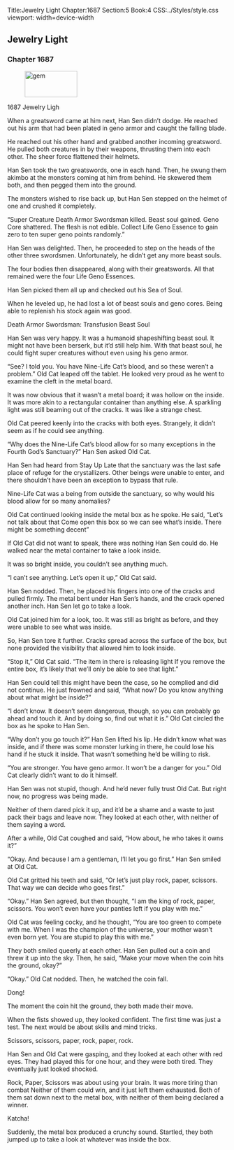 Title:Jewelry Light 
Chapter:1687 
Section:5 
Book:4 
CSS:../Styles/style.css 
viewport: width=device-width
  
## Jewelry Light
### Chapter 1687
  
<figure>
	<img src="../Images/gem.gif" alt="gem" id="gem" width="120" height="60" />
</figure>
  

  
1687 Jewelry Ligh

When a greatsword came at him next, Han Sen didn’t dodge. He reached out his arm that had been plated in geno armor and caught the falling blade.

He reached out his other hand and grabbed another incoming greatsword. He pulled both creatures in by their weapons, thrusting them into each other. The sheer force flattened their helmets.

Han Sen took the two greatswords, one in each hand. Then, he swung them akimbo at the monsters coming at him from behind. He skewered them both, and then pegged them into the ground.

The monsters wished to rise back up, but Han Sen stepped on the helmet of one and crushed it completely.

“Super Creature Death Armor Swordsman killed. Beast soul gained. Geno Core shattered. The flesh is not edible. Collect Life Geno Essence to gain zero to ten super geno points randomly.”

Han Sen was delighted. Then, he proceeded to step on the heads of the other three swordsmen. Unfortunately, he didn’t get any more beast souls.

The four bodies then disappeared, along with their greatswords. All that remained were the four Life Geno Essences.

Han Sen picked them all up and checked out his Sea of Soul.

When he leveled up, he had lost a lot of beast souls and geno cores. Being able to replenish his stock again was good.

Death Armor Swordsman: Transfusion Beast Soul

Han Sen was very happy. It was a humanoid shapeshifting beast soul. It might not have been berserk, but it’d still help him. With that beast soul, he could fight super creatures without even using his geno armor.

“See? I told you. You have Nine-Life Cat’s blood, and so these weren’t a problem.” Old Cat leaped off the tablet. He looked very proud as he went to examine the cleft in the metal board.

It was now obvious that it wasn’t a metal board; it was hollow on the inside. It was more akin to a rectangular container than anything else. A sparkling light was still beaming out of the cracks. It was like a strange chest.

Old Cat peered keenly into the cracks with both eyes. Strangely, it didn’t seem as if he could see anything.

“Why does the Nine-Life Cat’s blood allow for so many exceptions in the Fourth God’s Sanctuary?” Han Sen asked Old Cat.

Han Sen had heard from Stay Up Late that the sanctuary was the last safe place of refuge for the crystallizers. Other beings were unable to enter, and there shouldn’t have been an exception to bypass that rule.

Nine-Life Cat was a being from outside the sanctuary, so why would his blood allow for so many anomalies?

Old Cat continued looking inside the metal box as he spoke. He said, “Let’s not talk about that Come open this box so we can see what’s inside. There might be something decent”

If Old Cat did not want to speak, there was nothing Han Sen could do. He walked near the metal container to take a look inside.

It was so bright inside, you couldn’t see anything much.

“I can’t see anything. Let’s open it up,” Old Cat said.

Han Sen nodded. Then, he placed his fingers into one of the cracks and pulled firmly. The metal bent under Han Sen’s hands, and the crack opened another inch. Han Sen let go to take a look.

Old Cat joined him for a look, too. It was still as bright as before, and they were unable to see what was inside.

So, Han Sen tore it further. Cracks spread across the surface of the box, but none provided the visibility that allowed him to look inside.

“Stop it,” Old Cat said. “The item in there is releasing light If you remove the entire box, it’s likely that we’ll only be able to see that light.”

Han Sen could tell this might have been the case, so he complied and did not continue. He just frowned and said, “What now? Do you know anything about what might be inside?”

“I don’t know. It doesn’t seem dangerous, though, so you can probably go ahead and touch it. And by doing so, find out what it is.” Old Cat circled the box as he spoke to Han Sen.

“Why don’t you go touch it?” Han Sen lifted his lip. He didn’t know what was inside, and if there was some monster lurking in there, he could lose his hand if he stuck it inside. That wasn’t something he’d be willing to risk.

“You are stronger. You have geno armor. It won’t be a danger for you.” Old Cat clearly didn’t want to do it himself.

Han Sen was not stupid, though. And he’d never fully trust Old Cat. But right now, no progress was being made.

Neither of them dared pick it up, and it’d be a shame and a waste to just pack their bags and leave now. They looked at each other, with neither of them saying a word.

After a while, Old Cat coughed and said, “How about, he who takes it owns it?”

“Okay. And because I am a gentleman, I’ll let you go first.” Han Sen smiled at Old Cat.

Old Cat gritted his teeth and said, “Or let’s just play rock, paper, scissors. That way we can decide who goes first.”

“Okay.” Han Sen agreed, but then thought, “I am the king of rock, paper, scissors. You won’t even have your panties left if you play with me.”

Old Cat was feeling cocky, and he thought, “You are too green to compete with me. When I was the champion of the universe, your mother wasn’t even born yet. You are stupid to play this with me.”

They both smiled queerly at each other. Han Sen pulled out a coin and threw it up into the sky. Then, he said, “Make your move when the coin hits the ground, okay?”

“Okay.” Old Cat nodded. Then, he watched the coin fall.

Dong!

The moment the coin hit the ground, they both made their move.

When the fists showed up, they looked confident. The first time was just a test. The next would be about skills and mind tricks.

Scissors, scissors, paper, rock, paper, rock.

Han Sen and Old Cat were gasping, and they looked at each other with red eyes. They had played this for one hour, and they were both tired. They eventually just looked shocked.

Rock, Paper, Scissors was about using your brain. It was more tiring than combat Neither of them could win, and it just left them exhausted. Both of them sat down next to the metal box, with neither of them being declared a winner.

Katcha!

Suddenly, the metal box produced a crunchy sound. Startled, they both jumped up to take a look at whatever was inside the box.